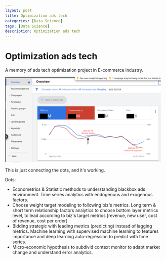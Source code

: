 ```yaml
---
layout: post
title: Optimization ads tech
categories: [Data Science]
tags: [Data Science]
description: Optimization ads tech
---
```


# Optimization ads tech

A memory of ads tech optimization project in E-commerce industry.

![Google ads](/pictures/Ads_tech_optimize.png)

This is just connecting the dots, and it's working.

Dots:
- Econometrics & Statistic methods to understanding blackbox ads environment. Time series analytics with endogenous and exogenous factors.
- Choose weight target modeling to following biz's metrics. Long term & short term relationship factors analytics to choose bottom layer metrics level, to lead according to biz's target metrics [revenue, new user, cost of revenue, cost per order].
- Bidding strategic with leading metrics (predicting) instead of lagging metrics. Machine learning with supervised machine learning to features importance and deep learning auto-regression to predict with time series.
- Micro-economic hypothesis to subdivid context monitor to adapt market change and understand error analytics.


